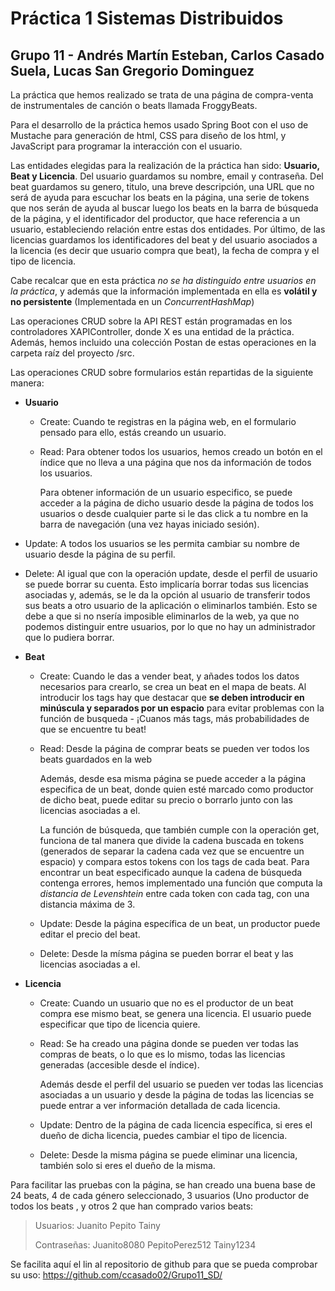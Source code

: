 # Práctica 1 Sistemas Distribuidos 
## Grupo 11 - Andrés Martín Esteban, Carlos Casado Suela, Lucas San Gregorio Dominguez
La práctica que hemos realizado se trata de una página de compra-venta de instrumentales de canción o beats llamada FroggyBeats.

Para el desarrollo de la práctica hemos usado Spring Boot con el uso de Mustache para generación de html, CSS para diseño de los html, y JavaScript para programar la interacción con el usuario.

Las entidades elegidas para la realización de la práctica han sido: __Usuario, Beat y Licencia__. Del usuario guardamos su nombre, email y contraseña.
Del beat guardamos su genero, titulo, una breve descripción, una URL que no será de ayuda para escuchar los beats en la página, una serie de tokens
que nos serán de ayuda al buscar luego los beats en la barra de búsqueda de la página, y el identificador del productor, que hace referencia a un usuario,
estableciendo relación entre estas dos entidades. Por último, de las licencias guardamos los identificadores del beat y del usuario asociados a la licencia (es decir que usuario compra que beat), 
la fecha de compra y el tipo de licencia.

Cabe recalcar que en esta práctica _no se ha distinguido entre usuarios en la práctica_, y además que la información implementada en ella es __volátil y no persistente__ (Implementada en un _ConcurrentHashMap_)

Las operaciones CRUD sobre la API REST están programadas en los controladores XAPIController, donde X es una entidad de la práctica. Además, hemos incluido una colección Postan de estas operaciones en
la carpeta raíz del proyecto /src.

Las operaciones CRUD sobre formularios están repartidas de la siguiente manera:
* __Usuario__
  * Create:
     Cuando te registras en la página web, en el formulario pensado para ello, estás creando un usuario.
  * Read:
    Para obtener todos los usuarios, hemos creado un botón en el índice que no lleva a una página que nos da información de todos los usuarios.

    Para obtener información de un usuario especifico, se puede acceder a la página de dicho usuario desde la página de todos los usuarios o desde cualquier parte si le 
    das click a tu nombre en la barra de navegación (una vez hayas iniciado sesión).
 * Update:
   A todos los usuarios se les permita cambiar su nombre de usuario desde la página de su perfil.
 * Delete:
   Al igual que con la operación update, desde el perfil de usuario se puede borrar su cuenta. Esto implicaría borrar todas sus licencias asociadas y, además, se le da la opción al usuario
   de transferir todos sus beats a otro usuario de la aplicación o eliminarlos también. Esto se debe a que si no nsería imposible eliminarlos de la web, ya que no podemos distinguir entre usuarios, por lo que no
   hay un administrador que lo pudiera borrar.
* __Beat__
  * Create:
    Cuando le das a vender beat, y añades todos los datos necesarios para crearlo, se crea un beat en el mapa de beats. Al introducir  los tags hay que destacar que
     __se deben introducir en minúscula y separados por un espacio__ para evitar problemas con la función de busqueda - ¡Cuanos más tags, más probabilidades de que se encuentre tu beat!
  * Read:
    Desde la página de comprar beats se pueden ver todos los beats guardados en la web

    Además, desde esa misma página se puede acceder a la página especifica de un beat, donde quien esté marcado como productor de dicho beat, puede editar su precio o borrarlo junto con las licencias asociadas a el.

    La función de búsqueda, que también cumple con la operación get, funciona de tal manera que divide la cadena buscada en tokens (generados de separar la cadena cada vez que se encuentre un espacio)
    y compara estos tokens con los tags de cada beat. Para encontrar un beat especificado aunque la cadena de búsqueda contenga errores, hemos implementado una función que computa la _distancia de Levenshtein_
    entre cada token con cada tag, con una distancia máxima de 3.

  * Update:
    Desde la página específica de un beat, un productor puede editar el precio del beat.
  * Delete:
    Desde la mísma página se pueden borrar el beat y las licencias asociadas a el.
    
* __Licencia__
  * Create:
    Cuando un usuario que no es el productor de un beat compra ese mismo beat, se genera una licencia. El usuario puede especificar que tipo de licencia quiere.
  * Read:
    Se ha creado una página donde se pueden ver todas las compras de beats, o lo que es lo mismo, todas las licencias generadas (accesible desde el índice).

    Además desde el perfil del usuario se pueden ver todas las licencias asociadas a un usuario y desde la página de todas las licencias se puede entrar a ver información detallada de cada licencia.
  * Update:
    Dentro de la página de cada licencia específica, si eres el dueño de dicha licencia, puedes cambiar el tipo de licencia.
  * Delete:
    Desde la misma página se puede eliminar una licencia, también solo si eres el dueño de la misma.

Para facilitar las pruebas con la página, se han creado una buena base de 24 beats, 4 de cada género seleccionado, 3 usuarios (Uno productor de todos los beats
, y otros 2 que han comprado varios beats: 
>Usuarios:  Juanito  Pepito  Tainy
>
>Contraseñas: Juanito8080  PepitoPerez512  Tainy1234

Se facilita aquí el lin al repositorio de github para que se pueda comprobar su uso: https://github.com/ccasado02/Grupo11_SD/


    
    
